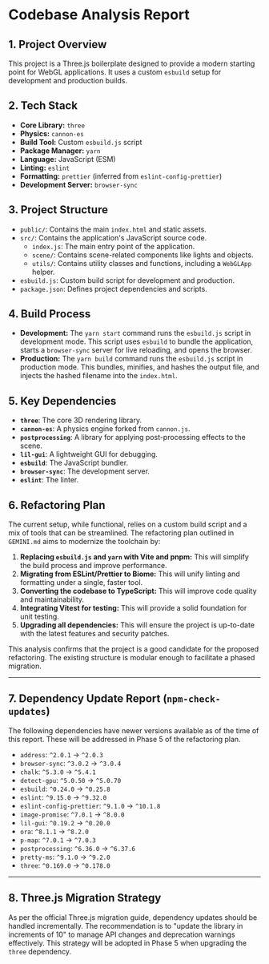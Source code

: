 # Codebase Analysis Report

## 1. Project Overview

This project is a Three.js boilerplate designed to provide a modern starting point for WebGL applications. It uses a custom `esbuild` setup for development and production builds.

## 2. Tech Stack

-   **Core Library:** `three`
-   **Physics:** `cannon-es`
-   **Build Tool:** Custom `esbuild.js` script
-   **Package Manager:** `yarn`
-   **Language:** JavaScript (ESM)
-   **Linting:** `eslint`
-   **Formatting:** `prettier` (inferred from `eslint-config-prettier`)
-   **Development Server:** `browser-sync`

## 3. Project Structure

-   `public/`: Contains the main `index.html` and static assets.
-   `src/`: Contains the application's JavaScript source code.
    -   `index.js`: The main entry point of the application.
    -   `scene/`: Contains scene-related components like lights and objects.
    -   `utils/`: Contains utility classes and functions, including a `WebGLApp` helper.
-   `esbuild.js`: Custom build script for development and production.
-   `package.json`: Defines project dependencies and scripts.

## 4. Build Process

-   **Development:** The `yarn start` command runs the `esbuild.js` script in development mode. This script uses `esbuild` to bundle the application, starts a `browser-sync` server for live reloading, and opens the browser.
-   **Production:** The `yarn build` command runs the `esbuild.js` script in production mode. This bundles, minifies, and hashes the output file, and injects the hashed filename into the `index.html`.

## 5. Key Dependencies

-   **`three`**: The core 3D rendering library.
-   **`cannon-es`**: A physics engine forked from `cannon.js`.
-   **`postprocessing`**: A library for applying post-processing effects to the scene.
-   **`lil-gui`**: A lightweight GUI for debugging.
-   **`esbuild`**: The JavaScript bundler.
-   **`browser-sync`**: The development server.
-   **`eslint`**: The linter.

## 6. Refactoring Plan

The current setup, while functional, relies on a custom build script and a mix of tools that can be streamlined. The refactoring plan outlined in `GEMINI.md` aims to modernize the toolchain by:

1.  **Replacing `esbuild.js` and `yarn` with Vite and pnpm:** This will simplify the build process and improve performance.
2.  **Migrating from ESLint/Prettier to Biome:** This will unify linting and formatting under a single, faster tool.
3.  **Converting the codebase to TypeScript:** This will improve code quality and maintainability.
4.  **Integrating Vitest for testing:** This will provide a solid foundation for unit testing.
5.  **Upgrading all dependencies:** This will ensure the project is up-to-date with the latest features and security patches.

This analysis confirms that the project is a good candidate for the proposed refactoring. The existing structure is modular enough to facilitate a phased migration.

---

## 7. Dependency Update Report (`npm-check-updates`)

The following dependencies have newer versions available as of the time of this report. These will be addressed in Phase 5 of the refactoring plan.

- `address`: `^2.0.1` → `^2.0.3`
- `browser-sync`: `^3.0.2` → `^3.0.4`
- `chalk`: `^5.3.0` → `^5.4.1`
- `detect-gpu`: `^5.0.50` → `^5.0.70`
- `esbuild`: `^0.24.0` → `^0.25.8`
- `eslint`: `^9.15.0` → `^9.32.0`
- `eslint-config-prettier`: `^9.1.0` → `^10.1.8`
- `image-promise`: `^7.0.1` → `^8.0.0`
- `lil-gui`: `^0.19.2` → `^0.20.0`
- `ora`: `^8.1.1` → `^8.2.0`
- `p-map`: `^7.0.1` → `^7.0.3`
- `postprocessing`: `^6.36.0` → `^6.37.6`
- `pretty-ms`: `^9.1.0` → `^9.2.0`
- `three`: `^0.169.0` → `^0.178.0`

---

## 8. Three.js Migration Strategy

As per the official Three.js migration guide, dependency updates should be handled incrementally. The recommendation is to "update the library in increments of 10" to manage API changes and deprecation warnings effectively. This strategy will be adopted in Phase 5 when upgrading the `three` dependency.
